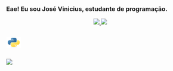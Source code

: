 ### Eae! Eu sou José Vinicius, estudante de programação.


<div align="center">
  <a href="https://github.com/joseviniciuss">
  <img height="170em" src="https://github-readme-stats.vercel.app/api?username=joseviniciuss&show_icons=True&theme=dark&include_all_commits=true&count_private=true"/>
  <img height="170em" src="https://github-readme-stats.vercel.app/api/top-langs/?username=joseviniciuss&layout=compact&langs_count=7&theme=dark"/>
</div>

##

</div>
  <img align="center" alt="Rafa-Python" height="30" width="40" src="https://raw.githubusercontent.com/devicons/devicon/master/icons/python/python-original.svg">
</div>

##

</div>
  <a href="https://www.linkedin.com/in/josesillvv" target="_blank"><img src="https://img.shields.io/badge/-LinkedIn-%230077B5?style=for-the-badge&logo=linkedin&logoColor=white" target="_blank"></a> 
</div>


